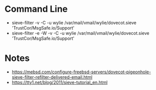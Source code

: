 # Command Line
* sieve-filter -v -C -u wylie /var/mail/vmail/wylie/dovecot.sieve 'TrustCor/MsgSafe.io/Support'
* sieve-filter -e -W -v -C -u wylie /var/mail/vmail/wylie/dovecot.sieve 'TrustCor/MsgSafe.io/Support'

# Notes

* https://mebsd.com/configure-freebsd-servers/dovecot-pigeonhole-sieve-filter-refilter-delivered-email.html
* https://tty1.net/blog/2011/sieve-tutorial_en.html

